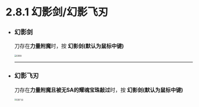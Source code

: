 # 2.8.1 幻影剑/幻影飞刃

- ### 幻影剑

  刀存在**力量附魔**时，按 **幻影剑(默认为鼠标中键)**

  <img src="幻影剑.assets/幻影剑.gif" alt="幻影剑" style="zoom:33%;" />

  ------

  

- ### 幻影飞刃

  刀存在**力量附魔且被无SA的耀魂宝珠敲过**时，按 **幻影剑(默认为鼠标中键)**

  <img src="幻影剑.assets/幻影飞刃.gif" alt="幻影飞刃" style="zoom:33%;" />